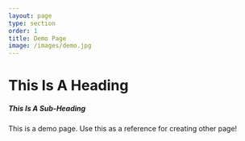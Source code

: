 ```yaml
---
layout: page
type: section
order: 1 
title: Demo Page
image: /images/demo.jpg
---
```


# This Is A Heading
##### This Is A Sub-Heading
This is a demo page. Use this as a reference for creating other page!
